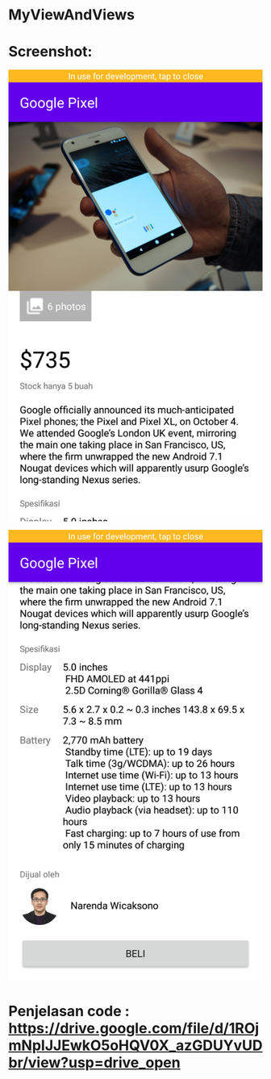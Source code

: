 # MyViewAndViews

# Screenshot:

![Alt Text](https://github.com/NextDvn/MyViewAndViews/blob/master/image1.png)

![Alt Text](https://github.com/NextDvn/MyViewAndViews/blob/master/image2.png)

# Penjelasan code : https://drive.google.com/file/d/1ROjmNpIJJEwkO5oHQV0X_azGDUYvUDbr/view?usp=drive_open
